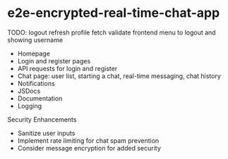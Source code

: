 # e2e-encrypted-real-time-chat-app

TODO:
logout
refresh
profile fetch
validate frontend
menu to logout and showing username

- Homepage
- Login and register pages
- API requests for login and register
- Chat page: user list, starting a chat, real-time messaging, chat history
- Notifications
- JSDocs
- Documentation
- Logging

Security Enhancements

- Sanitize user inputs
- Implement rate limiting for chat spam prevention
- Consider message encryption for added security
